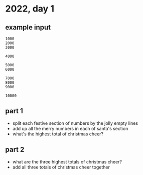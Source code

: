 # 2022, day 1
## example input
```
1000
2000
3000

4000

5000
6000

7000
8000
9000

10000
```

## part 1
- split each festive section of numbers by the jolly empty lines
- add up all the merry numbers in each of santa's section
- what's the highest total of christmas cheer?

## part 2
- what are the three highest totals of christmas cheer?
- add all three totals of christmas cheer together
